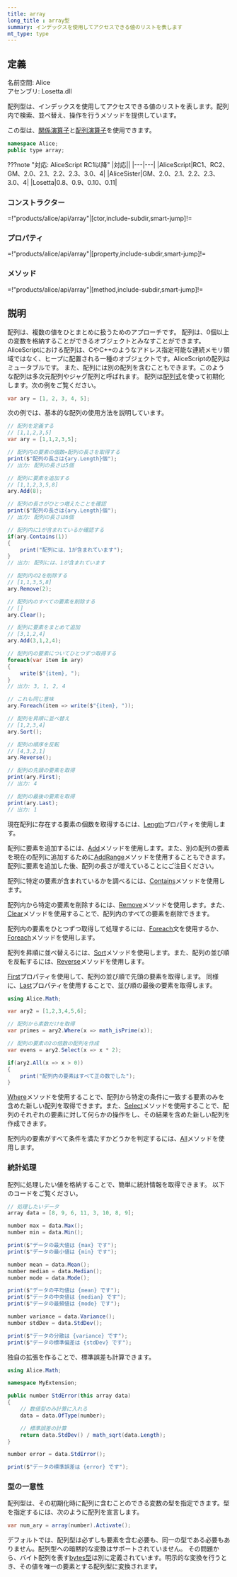 ```yaml
---
title: array
long_title : array型
summary: インデックスを使用してアクセスできる値のリストを表します
mt_type: type
---
```


## 定義
名前空間: Alice<br/>
アセンブリ: Losetta.dll

配列型は、インデックスを使用してアクセスできる値のリストを表します。配列内で検索、並べ替え、操作を行うメソッドを提供しています。

この型は、[関係演算子](../../general/operators/relational-operators.md)と[配列演算子](../../general//operators/array-expression.md)を使用できます。

```cs title="AliceScript"
namespace Alice;
public type array;
```

???note "対応: AliceScript RC1以降"
    |対応||
    |---|---|
    |AliceScript|RC1、RC2、GM、2.0、2.1、2.2、2.3、3.0、4|
    |AliceSister|GM、2.0、2.1、2.2、2.3、3.0、4|
    |Losetta|0.8、0.9、0.10、0.11|

### コンストラクター

=!"products/alice/api/array"|[ctor,include-subdir,smart-jump]!=

### プロパティ

=!"products/alice/api/array"|[property,include-subdir,smart-jump]!=

### メソッド

=!"products/alice/api/array"|[method,include-subdir,smart-jump]!=

## 説明
配列は、複数の値をひとまとめに扱うためのアプローチです。
配列は、0個以上の変数を格納することができるオブジェクトとみなすことができます。AliceScriptにおける配列は、CやC++のようなアドレス指定可能な連続メモリ領域ではなく、ヒープに配置される一種のオブジェクトです。AliceScriptの配列はミュータブルです。
また、配列には別の配列を含むこともできます。このような配列は多次元配列やジャグ配列と呼ばれます。
配列は[配列式](../../general/operators/array-expression.md)を使って初期化します。次の例をご覧ください。

```cs title="AliceScript"
var ary = [1, 2, 3, 4, 5];
```

次の例では、基本的な配列の使用方法を説明しています。

```cs title="AliceScript"
// 配列を定義する
// [1,1,2,3,5]
var ary = [1,1,2,3,5];

// 配列内の要素の個数=配列の長さを取得する
print($"配列の長さは{ary.Length}個");
// 出力: 配列の長さは5個

// 配列に要素を追加する
// [1,1,2,3,5,8]
ary.Add(8);

// 配列の長さがひとつ増えたことを確認
print($"配列の長さは{ary.Length}個");
// 出力: 配列の長さは6個

// 配列内に1が含まれているか確認する
if(ary.Contains(1))
{
    print("配列には、1が含まれています");
}
// 出力: 配列には、1が含まれています

// 配列内の2を削除する
// [1,1,3,5,8]
ary.Remove(2);

// 配列内のすべての要素を削除する
// []
ary.Clear();

// 配列に要素をまとめて追加
// [3,1,2,4]
ary.Add(3,1,2,4);

// 配列内の要素についてひとつずつ取得する
foreach(var item in ary)
{
    write($"{item}, ");
}
// 出力: 3, 1, 2, 4

// これも同じ意味
ary.Foreach(item => write($"{item}, "));

// 配列を昇順に並べ替え
// [1,2,3,4]
ary.Sort();

// 配列の順序を反転
// [4,3,2,1]
ary.Reverse();

// 配列の先頭の要素を取得
print(ary.First); 
// 出力: 4

// 配列の最後の要素を取得
print(ary.Last); 
// 出力: 1
```

現在配列に存在する要素の個数を取得するには、[Length](./length.md)プロパティを使用します。

配列に要素を追加するには、[Add](./add.md)メソッドを使用します。また、別の配列の要素を現在の配列に追加するために[AddRange](./addrange.md)メソッドを使用することもできます。
配列に要素を追加した後、配列の長さが増えていることにご注目ください。

配列に特定の要素が含まれているかを調べるには、[Contains](./contains.md)メソッドを使用します。

配列内から特定の要素を削除するには、[Remove](./remove.md)メソッドを使用します。また、[Clear](./clear.md)メソッドを使用することで、配列内のすべての要素を削除できます。

配列内の要素をひとつずつ取得して処理するには、[Foreach](../alice/foreach.md)文を使用するか、[Foreach](./foreach.md)メソッドを使用します。

配列を昇順に並べ替えるには、[Sort](./sort.md)メソッドを使用します。また、配列の並び順を反転するには、[Reverse](./reverse.md)メソッドを使用します。

[First](./first.md)プロパティを使用して、配列の並び順で先頭の要素を取得します。
同様に、[Last](./last.md)プロパティを使用することで、並び順の最後の要素を取得します。

```cs title="AliceScript"
using Alice.Math;

var ary2 = [1,2,3,4,5,6];

// 配列から素数だけを取得
var primes = ary2.Where(x => math_isPrime(x));

// 配列の要素の2の倍数の配列を作成
var evens = ary2.Select(x => x * 2);

if(ary2.All(x => x > 0))
{
    print("配列内の要素はすべて正の数でした");
}
```

[Where](./where.md)メソッドを使用することで、配列から特定の条件に一致する要素のみを含めた新しい配列を取得できます。また、[Select](./select.md)メソッドを使用することで、配列のそれぞれの要素に対して何らかの操作をし、その結果を含めた新しい配列を作成できます。

配列内の要素がすべて条件を満たすかどうかを判定するには、[All](./all.md)メソッドを使用します。

### 統計処理
配列に処理したい値を格納することで、簡単に統計情報を取得できます。
以下のコードをご覧ください。

```cs title="AliceScript"
// 処理したいデータ
array data = [8, 9, 6, 11, 3, 10, 8, 9];

number max = data.Max();
number min = data.Min();

print($"データの最大値は {max} です");
print($"データの最小値は {min} です");

number mean = data.Mean();
number median = data.Median();
number mode = data.Mode();

print($"データの平均値は {mean} です");
print($"データの中央値は {median} です");
print($"データの最頻値は {mode} です");

number variance = data.Variance();
number stdDev = data.StdDev();

print($"データの分散は {variance} です");
print($"データの標準偏差は {stdDev} です");
```

独自の拡張を作ることで、標準誤差も計算できます。

```cs title="AliceScript"
using Alice.Math;

namespace MyExtension;

public number StdError(this array data)
{
    // 数値型のみ計算に入れる
    data = data.OfType(number); 

    // 標準誤差の計算
    return data.StdDev() / math_sqrt(data.Length);
}

number error = data.StdError();

print($"データの標準誤差は {error} です");
```

### 型の一意性

配列型は、その初期化時に配列に含むことのできる変数の型を指定できます。型を指定するには、次のように配列を宣言します。

```cs title="AliceScript"
var num_ary = array(number).Activate();
```

デフォルトでは、配列型は必ずしも要素を含む必要も、同一の型である必要もありません。配列型への暗黙的な変換はサポートされていません。 その問題から、バイト配列を表す[bytes型](../bytes/index.md)は別に定義されています。明示的な変換を行うとき、その値を唯一の要素とする配列型に変換されます。
